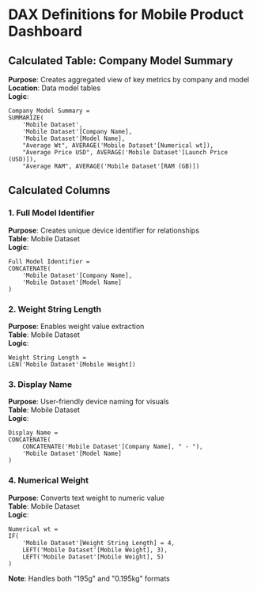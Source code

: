 # DAX Definitions for Mobile Product Dashboard

## Calculated Table: Company Model Summary
**Purpose**: Creates aggregated view of key metrics by company and model  
**Location**: Data model tables  
**Logic**:
```dax
Company Model Summary = 
SUMMARIZE(
    'Mobile Dataset',
    'Mobile Dataset'[Company Name],
    'Mobile Dataset'[Model Name],
    "Average Wt", AVERAGE('Mobile Dataset'[Numerical wt]),
    "Average Price USD", AVERAGE('Mobile Dataset'[Launch Price (USD)]),
    "Average RAM", AVERAGE('Mobile Dataset'[RAM (GB)])
```

## Calculated Columns

### 1. Full Model Identifier
**Purpose**: Creates unique device identifier for relationships  
**Table**: Mobile Dataset  
**Logic**:
```dax
Full Model Identifier = 
CONCATENATE(
    'Mobile Dataset'[Company Name],
    'Mobile Dataset'[Model Name]
)
```

### 2. Weight String Length
**Purpose**: Enables weight value extraction  
**Table**: Mobile Dataset  
**Logic**:
```dax
Weight String Length = 
LEN('Mobile Dataset'[Mobile Weight])
```

### 3. Display Name
**Purpose**: User-friendly device naming for visuals  
**Table**: Mobile Dataset  
**Logic**:
```dax
Display Name = 
CONCATENATE(
    CONCATENATE('Mobile Dataset'[Company Name], " - "),
    'Mobile Dataset'[Model Name]
)
```

### 4. Numerical Weight
**Purpose**: Converts text weight to numeric value  
**Table**: Mobile Dataset  
**Logic**:
```dax
Numerical wt = 
IF(
    'Mobile Dataset'[Weight String Length] = 4,
    LEFT('Mobile Dataset'[Mobile Weight], 3),
    LEFT('Mobile Dataset'[Mobile Weight], 5)
)
```
**Note**: Handles both "195g" and "0.195kg" formats
